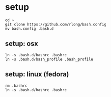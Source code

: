 
setup
=====

```
cd ~
git clone https://github.com/rlong/bash.config
mv bash.config .bash.d
```

setup: osx
----------

```
ln -s .bash.d/bashrc .bashrc
ln -s .bash.d/bash_profile .bash_profile
```

setup: linux (fedora)
---------------------

```
rm .bashrc
ln -s .bash.d/bashrc .bashrc
```
